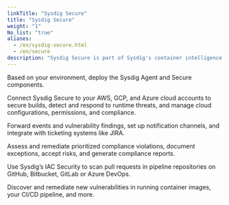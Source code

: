 ```yaml
---
linkTitle: "Sysdig Secure"
title: "Sysdig Secure"
weight: "1"
No_list: "true"
aliases:
  - /en/sysdig-secure.html
  - /en/secure
description: "Sysdig Secure is part of Sysdig's container intelligence platform. Sysdig provides a unified platform to deliver security, monitoring, and forensics in a cloud, container and microservices-friendly architecture integrated with Docker and Kubernetes. Sysdig Secure takes a services-aware approach to protect workloads while bringing deep cloud and container visibility, posture management (compliance, benchmarks, CIEM), vulnerability scanning, forensics, threat detection and blocking."
---
```


<div class="row justify-content-left mt-5">

Based on your environment, deploy the Sysdig Agent and Secure components.



Connect Sysdig Secure to your AWS, GCP, and Azure cloud accounts to secure builds, detect and respond to runtime threats, and manage cloud configurations, permissions, and compliance.




Forward events and vulnerability findings, set up notification channels, and integrate with ticketing systems like JIRA.




Assess and remediate prioritized compliance violations, document exceptions, accept risks, and generate compliance reports.



Use Sysdig’s IAC Security to scan pull requests in pipeline repositories on GitHub, Bitbucket, GitLab or Azure DevOps.




Discover and remediate new vulnerabilities in running container images, your CI/CD pipeline, and more.


